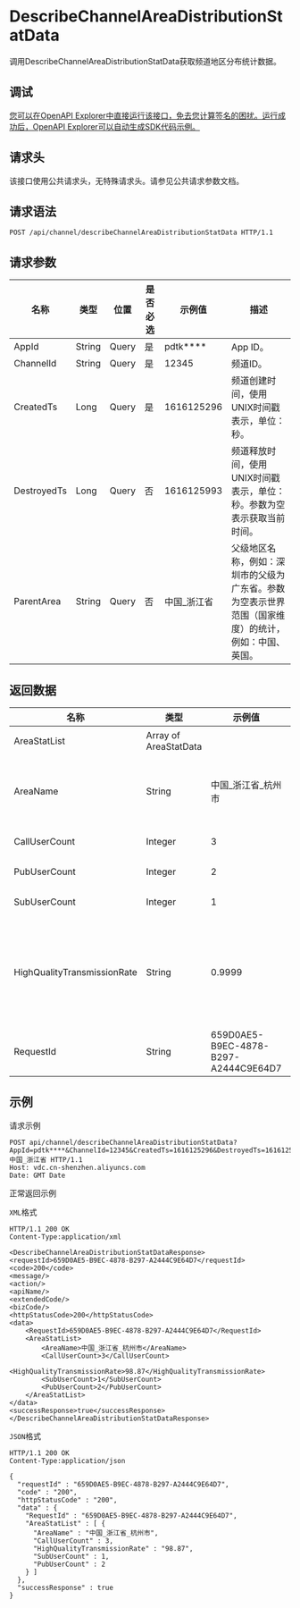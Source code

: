 # DescribeChannelAreaDistributionStatData

调用DescribeChannelAreaDistributionStatData获取频道地区分布统计数据。

## 调试

[您可以在OpenAPI Explorer中直接运行该接口，免去您计算签名的困扰。运行成功后，OpenAPI Explorer可以自动生成SDK代码示例。](https://api.aliyun.com/#product=vdc&api=DescribeChannelAreaDistributionStatData&type=ROA&version=2020-12-14)

## 请求头

该接口使用公共请求头，无特殊请求头。请参见公共请求参数文档。

## 请求语法

```
POST /api/channel/describeChannelAreaDistributionStatData HTTP/1.1
```

## 请求参数

|名称|类型|位置|是否必选|示例值|描述|
|--|--|--|----|---|--|
|AppId|String|Query|是|pdtk\*\*\*\*|App ID。 |
|ChannelId|String|Query|是|12345|频道ID。 |
|CreatedTs|Long|Query|是|1616125296|频道创建时间，使用UNIX时间戳表示，单位：秒。 |
|DestroyedTs|Long|Query|否|1616125993|频道释放时间，使用UNIX时间戳表示，单位：秒。参数为空表示获取当前时间。 |
|ParentArea|String|Query|否|中国\_浙江省|父级地区名称，例如：深圳市的父级为广东省。参数为空表示世界范围（国家维度）的统计，例如：中国、英国。 |

## 返回数据

|名称|类型|示例值|描述|
|--|--|---|--|
|AreaStatList|Array of AreaStatData| |地域统计列表。 |
|AreaName|String|中国\_浙江省\_杭州市|地域名称，例如：中国\_浙江省\_杭州市。 |
|CallUserCount|Integer|3|通信人数。 |
|PubUserCount|Integer|2|发布端人数。 |
|SubUserCount|Integer|1|订阅端人数。 |
|HighQualityTransmissionRate|String|0.9999|优质传输率，用小数表示，例如0.9999表示优质传输率为99.99%。 |
|RequestId|String|659D0AE5-B9EC-4878-B297-A2444C9E64D7|请求ID。 |

## 示例

请求示例

```
POST api/channel/describeChannelAreaDistributionStatData?AppId=pdtk****&ChannelId=12345&CreatedTs=1616125296&DestroyedTs=1616125993&ParentArea=中国_浙江省 HTTP/1.1
Host: vdc.cn-shenzhen.aliyuncs.com 
Date: GMT Date
```

正常返回示例

`XML`格式

```
HTTP/1.1 200 OK
Content-Type:application/xml

<DescribeChannelAreaDistributionStatDataResponse>
<requestId>659D0AE5-B9EC-4878-B297-A2444C9E64D7</requestId>
<code>200</code>
<message/>
<action/>
<apiName/>
<extendedCode/>
<bizCode/>
<httpStatusCode>200</httpStatusCode>
<data>
    <RequestId>659D0AE5-B9EC-4878-B297-A2444C9E64D7</RequestId>
    <AreaStatList>
        <AreaName>中国_浙江省_杭州市</AreaName>
        <CallUserCount>3</CallUserCount>
        <HighQualityTransmissionRate>98.87</HighQualityTransmissionRate>
        <SubUserCount>1</SubUserCount>
        <PubUserCount>2</PubUserCount>
    </AreaStatList>
</data>
<successResponse>true</successResponse>
</DescribeChannelAreaDistributionStatDataResponse>
```

`JSON`格式

```
HTTP/1.1 200 OK
Content-Type:application/json

{
  "requestId" : "659D0AE5-B9EC-4878-B297-A2444C9E64D7",
  "code" : "200",
  "httpStatusCode" : "200",
  "data" : {
    "RequestId" : "659D0AE5-B9EC-4878-B297-A2444C9E64D7",
    "AreaStatList" : [ {
      "AreaName" : "中国_浙江省_杭州市",
      "CallUserCount" : 3,
      "HighQualityTransmissionRate" : "98.87",
      "SubUserCount" : 1,
      "PubUserCount" : 2
    } ]
  },
  "successResponse" : true
}
```

